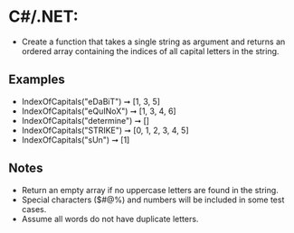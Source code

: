 # C#/.NET:
- Create a function that takes a single string as argument and returns an ordered array containing the indices of all capital letters in the string.
  
## Examples
- IndexOfCapitals("eDaBiT") ➞ [1, 3, 5]
- IndexOfCapitals("eQuINoX") ➞ [1, 3, 4, 6]
- IndexOfCapitals("determine") ➞ []
- IndexOfCapitals("STRIKE") ➞ [0, 1, 2, 3, 4, 5]
- IndexOfCapitals("sUn") ➞ [1]
  
## Notes
- Return an empty array if no uppercase letters are found in the string.	
- Special characters ($#@%) and numbers will be included in some test cases.
- Assume all words do not have duplicate letters.
